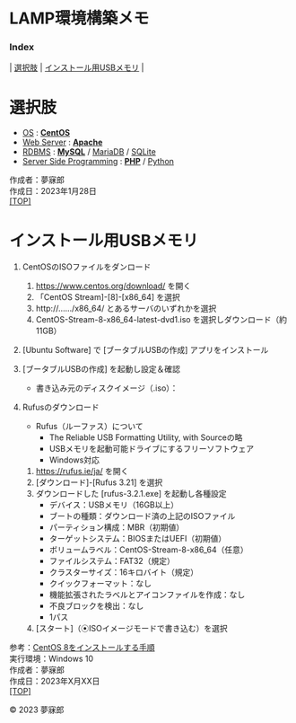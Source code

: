 # LAMP環境構築メモ <a id="TOP"></a>

### **Index**

| [選択肢](#202301281000) | [インストール用USBメモリ](#202301281748) |

<a id="202301281000"></a>
# <b>選択肢</b>

* [OS](https://ja.hostadvice.com/marketshare/os/jp/) : [**CentOS**](https://www.centos.org/)  
* [Web Server](https://manuon.com/webserver-share-ranking/#index_id4) : [**Apache**](https://httpd.apache.org/)  
* [RDBMS](https://db-engines.com/en/ranking) : [**MySQL**](https://www.mysql.com/jp/) / [MariaDB](https://mariadb.com/kb/ja/mariadb/) / [SQLite](https://sqlite.org/)  
* [Server Side Programming](https://w3techs.com/technologies/overview/programming_language) : [**PHP**](https://www.php.net/) / [Python](https://www.python.jp/)  

作成者：夢寐郎  
作成日：2023年1月28日  
[[TOP]](#TOP)  


<a id="202301281748"></a>
# <b>インストール用USBメモリ</b>

1. CentOSのISOファイルをダンロード
    1. https://www.centos.org/download/ を開く
    1. 「CentOS Stream]-[8]-[x86_64] を選択
    1. http://……/x86_64/ とあるサーバのいずれかを選択
    1. CentOS-Stream-8-x86_64-latest-dvd1.iso を選択しダウンロード（約11GB）

1. [Ubuntu Software] で [ブータブルUSBの作成] アプリをインストール

1. [ブータブルUSBの作成] を起動し設定＆確認
    * 書き込み元のディスクイメージ（.iso）：

1. Rufusのダウンロード
    * Rufus（ルーファス）について  
        * The Reliable USB Formatting Utility, with Sourceの略
        * USBメモリを起動可能ドライブにするフリーソフトウェア
        * Windows対応
    1. https://rufus.ie/ja/ を開く
    1. [ダウンロード]-[Rufus 3.21] を選択
    1. ダウンロードした [rufus-3.2.1.exe] を起動し各種設定  
        * デバイス：USBメモリ（16GB以上）
        * ブートの種類：ダウンロード済の上記のISOファイル
        * パーティション構成：MBR（初期値）
        * ターゲットシステム：BIOSまたはUEFI（初期値）
        * ボリュームラベル：CentOS-Stream-8-x86_64（任意）
        * ファイルシステム：FAT32（規定）
        * クラスターサイズ：16キロバイト（規定）
        * クイックフォーマット：なし
        * 機能拡張されたラベルとアイコンファイルを作成：なし
        * 不良ブロックを検出：なし
        * 1パス
    1. [スタート]（⦿ISOイメージモードで書き込む）を選択

参考：[CentOS 8をインストールする手順](https://nwengblog.com/centos8install/#toc1)  
実行環境：Windows 10  
作成者：夢寐郎  
作成日：2023年X月XX日  
[[TOP]](#TOP)  

© 2023 夢寐郎
